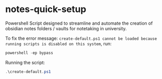 # notes-quick-setup

Powershell Script designed to streamline and automate the creation of obsidian notes folders / vaults for notetaking in university.

To fix the error message: `create-default.ps1 cannot be loaded because running scripts is disabled on this system`, run:
```powershell
powershell -ep bypass
```

Running the script: 
```powershell
.\create-default.ps1
```